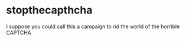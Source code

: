stopthecapthcha
===============

I suppose you could call this a campaign to rid the world of the horrible CAPTCHA